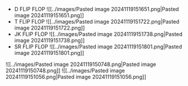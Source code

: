 - D FLIP FLOP
![[../images/Pasted image 20241119151651.png|Pasted image 20241119151651.png]]
- T FLIP FLOP
![[../images/Pasted image 20241119151722.png|Pasted image 20241119151722.png]]
- JK FLIP FLOP
![[../images/Pasted image 20241119151738.png|Pasted image 20241119151738.png]]
- SR FLIP FLOP
![[../images/Pasted image 20241119151801.png|Pasted image 20241119151801.png]]


![[../images/Pasted image 20241119150748.png|Pasted image 20241119150748.png]]
![[../images/Pasted image 20241119151056.png|Pasted image 20241119151056.png]]
